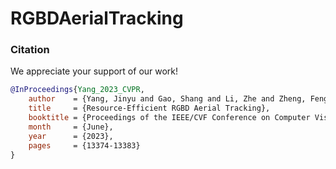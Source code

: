 # RGBDAerialTracking


### Citation
We appreciate your support of our work!
```bibtex
@InProceedings{Yang_2023_CVPR,
    author    = {Yang, Jinyu and Gao, Shang and Li, Zhe and Zheng, Feng and Leonardis, Ale\v{s}},
    title     = {Resource-Efficient RGBD Aerial Tracking},
    booktitle = {Proceedings of the IEEE/CVF Conference on Computer Vision and Pattern Recognition (CVPR)},
    month     = {June},
    year      = {2023},
    pages     = {13374-13383}
}
